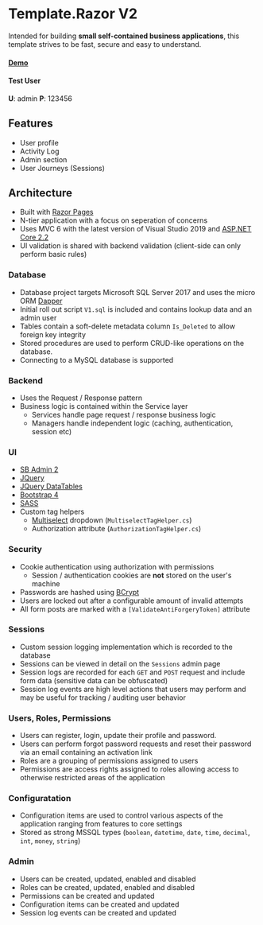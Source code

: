 # Template.Razor V2
Intended for building **small self-contained business applications**, this template strives to be fast, secure and easy to understand.
#### [Demo](https://templatev2-razor.azurewebsites.net/)
#### Test User
**U**: admin
**P**: 123456

## Features
 - User profile
 - Activity Log
 - Admin section
 - User Journeys (Sessions)


## Architecture
 - Built with [Razor Pages](https://docs.microsoft.com/en-us/aspnet/core/razor-pages)
 - N-tier application with a focus on seperation of concerns
 - Uses MVC 6 with the latest version of Visual Studio 2019 and [ASP.NET Core 2.2](https://asp.net)
 - UI validation is shared with backend validation (client-side can only perform basic rules)

### Database
- Database project targets Microsoft SQL Server 2017 and uses the micro ORM [Dapper](https://github.com/StackExchange/Dapper)
- Initial roll out script `V1.sql` is included and contains lookup data and an admin user
- Tables contain a soft-delete metadata column `Is_Deleted` to allow foreign key integrity
- Stored procedures are used to perform CRUD-like operations on the database.
- Connecting to a MySQL database is supported

### Backend
- Uses the Request / Response pattern
- Business logic is contained within the Service layer
  - Services handle page request / response business logic
  - Managers handle independent logic (caching, authentication, session etc)

### UI
- [SB Admin 2](https://startbootstrap.com/themes/sb-admin-2/)
- [JQuery](https://jquery.com/)
- [JQuery DataTables](https://datatables.net/)
- [Bootstrap 4](https://getbootstrap.com/)
- [SASS](https://sass-lang.com/)
- Custom tag helpers
	- [Multiselect](https://developer.snapappointments.com/bootstrap-select/) dropdown (`MultiselectTagHelper.cs`)
	- Authorization attribute (`AuthorizationTagHelper.cs`)

### Security
- Cookie authentication using authorization with permissions
	- Session / authentication cookies are **not** stored on the user's machine
- Passwords are hashed using [BCrypt](https://github.com/BcryptNet/bcrypt.net)
- Users are locked out after a configurable amount of invalid attempts
- All form posts are marked with a `[ValidateAntiForgeryToken]` attribute

### Sessions
- Custom session logging implementation which is recorded to the database
- Sessions can be viewed in detail on the `Sessions` admin page
- Session logs are recorded for each `GET` and `POST` request and include form data (sensitive data can be obfuscated)
- Session log events are high level actions that users may perform and may be useful for tracking / auditing user behavior

### Users, Roles, Permissions
- Users can register, login, update their profile and password.
- Users can perform forgot password requests and reset their password via an email containing an activation link
- Roles are a grouping of permissions assigned to users
- Permissions are access rights assigned to roles allowing access to otherwise restricted areas of the application

### Configuratation
- Configuration items are used to control various aspects of the application ranging from features to core settings
- Stored as strong MSSQL types (`boolean`, `datetime`, `date`, `time`, `decimal`, `int`, `money`, `string`)

### Admin
- Users can be created, updated, enabled and disabled
- Roles can be created, updated, enabled and disabled
- Permissions can be created and updated
- Configuration items can be created and updated
- Session log events can be created and updated
